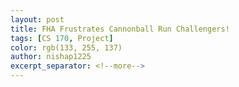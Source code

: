 ```yaml
---
layout: post
title: FHA Frustrates Cannonball Run Challengers!
tags: [CS 170, Project]
color: rgb(133, 255, 137)
author: nishap1225
excerpt_separator: <!--more-->
---
```



